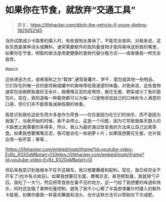 # 如果你在节食，就放弃“交通工具”

> 原文：<https://lifehacker.com/ditch-the-vehicle-if-youre-dieting-1825052145>

当你试图减少卡路里的摄入时，有些食物太美味了，不能完全放弃。对我来说，这些东西是某种浇头或蘸料，通常需要额外的高热量食物才能将美味送到我的嘴里。如果你在节食，明智的做法是用更健康的食物代替分娩方式——或者像我一样完全放弃。

Watch

这些递送方式，或者我称之为“载体”,通常是薯片、饼干、面包或其他一些物品，它们存在的唯一目的是将碗或罐中的美味带给我渴望的味蕾。对我来说，这些食物通常包括做鳄梨酱的玉米片，做鹰嘴豆泥的皮塔饼，做花生酱、鳄梨或沙丁鱼的面包片。现在，我知道每一种载体都可以为每一口食物添加自己的口味和令人满意的口感，但它们并不能帮我减掉假期的体重。

我意识到我吃这些东西大多是作为零食——仅仅是因为吃它们的快乐，而不是因为我饿了。当我开始的时候，我不会停止。这是一个问题，因为它导致我每天摄入的卡路里比我需要的多得多。所以，我认为最好通过改变我的方法来让自己远离零食。如果我想要鹰嘴豆泥，我可能会吃一些胡萝卜片；如果我想要花生酱，也许我会用一些芹菜；等等...

 [https://lifehacker.com/embed/inset/iframe?id=youtube-video-EvRz_R32GsM&start=0](https://lifehacker.com/embed/inset/iframe?id=youtube-video-EvRz_R32GsM&start=0) 

但后来我意识到我根本不在乎这辆车。我只想要蘸酱和配料。现在，我已经完全不开车了(也许有点疯狂)。如果我想要花生酱，鹰嘴豆泥，甚至鳄梨酱，我就用勺子舀。我吃了一大勺，然后把零食放在看不见的地方。这一勺给了我想要的味道和快乐，同时还加强了某种份量控制，避免了我不小心嚼了半袋皮塔薯片时摄入的额外卡路里。如果你像我一样喜欢蘸酱和浇头，也许这种方法可以帮助你下次减肥。